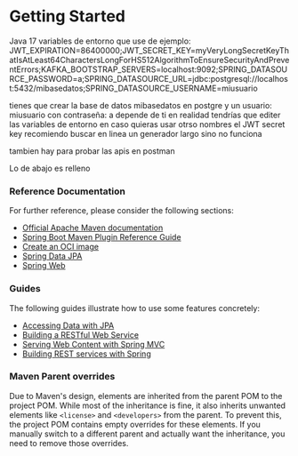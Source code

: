 # Getting Started

Java 17 
variables de entorno que use de ejemplo:
JWT_EXPIRATION=86400000;JWT_SECRET_KEY=myVeryLongSecretKeyThatIsAtLeast64CharactersLongForHS512AlgorithmToEnsureSecurityAndPreventErrors;KAFKA_BOOTSTRAP_SERVERS=localhost:9092;SPRING_DATASOURCE_PASSWORD=a;SPRING_DATASOURCE_URL=jdbc:postgresql://localhost:5432/mibasedatos;SPRING_DATASOURCE_USERNAME=miusuario

tienes que crear la base de datos mibasedatos en postgre y un usuario: miusuario con contraseña: a depende de ti en realidad tendrías que editer las variables de entorno en caso quieras usar otrso nombres el JWT secret key recomiendo buscar en linea un generador largo  sino no funciona

tambien hay para probar las apis en postman

Lo de abajo es relleno



### Reference Documentation

For further reference, please consider the following sections:

* [Official Apache Maven documentation](https://maven.apache.org/guides/index.html)
* [Spring Boot Maven Plugin Reference Guide](https://docs.spring.io/spring-boot/3.5.0/maven-plugin)
* [Create an OCI image](https://docs.spring.io/spring-boot/3.5.0/maven-plugin/build-image.html)
* [Spring Data JPA](https://docs.spring.io/spring-boot/3.5.0/reference/data/sql.html#data.sql.jpa-and-spring-data)
* [Spring Web](https://docs.spring.io/spring-boot/3.5.0/reference/web/servlet.html)

### Guides

The following guides illustrate how to use some features concretely:

* [Accessing Data with JPA](https://spring.io/guides/gs/accessing-data-jpa/)
* [Building a RESTful Web Service](https://spring.io/guides/gs/rest-service/)
* [Serving Web Content with Spring MVC](https://spring.io/guides/gs/serving-web-content/)
* [Building REST services with Spring](https://spring.io/guides/tutorials/rest/)

### Maven Parent overrides

Due to Maven's design, elements are inherited from the parent POM to the project POM.
While most of the inheritance is fine, it also inherits unwanted elements like `<license>` and `<developers>` from the
parent.
To prevent this, the project POM contains empty overrides for these elements.
If you manually switch to a different parent and actually want the inheritance, you need to remove those overrides.

